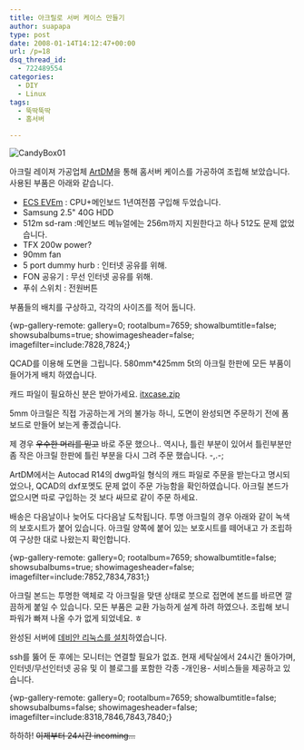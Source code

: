 ```yaml
---
title: 아크릴로 서버 케이스 만들기
author: suapapa
type: post
date: 2008-01-14T14:12:47+00:00
url: /p=18
dsq_thread_id:
  - 722489554
categories:
  - DIY
  - Linux
tags:
  - 뚝딱뚝딱
  - 홈서버

---
```

![CandyBox01][1]

아크릴 레이져 가공업체 [ArtDM](http://www.artdmlaser.co.kr/)을 통해 홈서버 케이스를 가공하여 조립해 보았습니다.  사용된 부품은 아래와 같습니다.

  * [ECS EVEm][2] : CPU+메인보드 1년여전쯤 구입해 두었습니다.
  * Samsung 2.5" 40G HDD
  * 512m sd-ram :메인보드 메뉴얼에는 256m까지 지원한다고 하나 512도 문제 없었습니다.
  * TFX 200w power?
  * 90mm fan
  * 5 port dummy hurb : 인터넷 공유를 위해.
  * FON 공유기 : 무선 인터넷 공유를 위해.
  * 푸쉬 스위치 : 전원버튼

부품들의 배치를 구상하고, 각각의 사이즈를 적어 둡니다.

{wp-gallery-remote: gallery=0; rootalbum=7659; showalbumtitle=false; showsubalbums=true; showimagesheader=false; imagefilter=include:7828,7824;}

QCAD를 이용해 도면을 그립니다.&nbsp;580mm*425mm 5t의 아크릴 한판에 모든 부품이 들어가게 배치 하였습니다.

캐드 파일이 필요하신 분은 받아가세요. [itxcase.zip][3]

5mm 아크릴은 직접 가공하는게 거의 불가능 하니, 도면이 완성되면 주문하기 전에 폼보드로 만들어 보는게 좋겠습니다.

제 경우 <strike>우수한 머리를 믿고</strike> 바로 주문 했으나.. 역시나, 틀린 부분이 있어서 틀린부분만 좀 작은 아크릴 한판에 틀린 부분을 다시 그려 주문 했습니다. -,.-;

ArtDM에서는 Autocad R14의 dwg파일 형식의 캐드 파일로 주문을 받는다고 명시되었으나, QCAD의 dxf포멧도 문제 없이 주문 가능함을 확인하였습니다. 아크릴 본드가 없으시면 따로 구입하는 것 보다 싸므로 같이 주문 하세요.

배송은 다음날이나 늦어도 다다음날 도착됩니다. 투명 아크릴의 경우 아래와 같이 녹색의 보호시트가 붙어 있습니다. 아크릴 양쪽에 붙어 있는 보호시트를 떼어내고 가 조립하여 구상한 대로 나왔는지 확인합니다.

{wp-gallery-remote: gallery=0; rootalbum=7659; showalbumtitle=false; showsubalbums=true; showimagesheader=false; imagefilter=include:7852,7834,7831;}

아크릴 본드는 투명한 액체로 각 아크릴을 맞댄 상태로 붓으로 접면에 본드를&nbsp;바르면 깔끔하게&nbsp;붙일 수 있습니다. 모든 부품은 교환 가능하게 설계 하려 하였으나. 조립해 보니 파워가 빠져 나올 수가 없게 되었네요. ㅎ

완성된 서버에 [데비안 리눅스를 설치][4]하였습니다.

ssh를 뚫어 둔 후에는 모니터는 연결할 필요가 없죠. 현재 세탁실에서 24시간 돌아가며, 인터넷/무선인터넷 공유 및 이 블로그를 포함한 각종 -개인용- 서비스들을 제공하고 있습니다.

{wp-gallery-remote: gallery=0; rootalbum=7659; showalbumtitle=false; showsubalbums=false; showimagesheader=false; imagefilter=include:8318,7846,7843,7840;}

하하하! <strike>이제부터 24시간 incoming&#8230;</strike>

 [1]: https://homin.dev/asset/blog/2008/01/homeserver_candybox01.jpg
 [2]: http://www.ecsusa.com/ECSWebSite/Products/ProductsDetail.aspx?CategoryID=1&DetailID=292&DetailName=Feature&MenuID=52&LanID=0
 [3]: https://homin.dev/asset/blog/2008/01/itxcase.zip "itxcase.zip"
 [4]: https://homin.dev/wiki/LinuxSetup